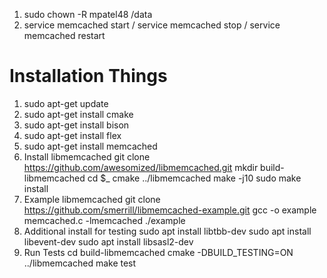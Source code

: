 1. sudo chown -R mpatel48 /data
2. service memcached start / service memcached stop / service memcached restart

# Installation Things
1. sudo apt-get update
2. sudo apt-get install cmake
3. sudo apt-get install bison
4. sudo apt-get install flex
5. sudo apt-get install memcached
6. Install libmemcached
    git clone https://github.com/awesomized/libmemcached.git
    mkdir build-libmemcached
    cd $_
    cmake ../libmemcached
    make -j10
    sudo make install
7. Example libmemcached
    git clone https://github.com/smerrill/libmemcached-example.git
    gcc -o example memcached.c -lmemcached
    ./example
8. Additional install for testing
    sudo apt install libtbb-dev
    sudo apt install libevent-dev
    sudo apt install libsasl2-dev
9. Run Tests
    cd build-libmemcached
    cmake -DBUILD_TESTING=ON ../libmemcached
    make test